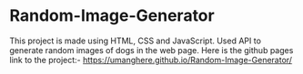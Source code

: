 # Random-Image-Generator
This project is made using HTML, CSS and JavaScript. 
Used API to generate random images of dogs in the web page.
Here is the github pages link to the project:- https://umanghere.github.io/Random-Image-Generator/
